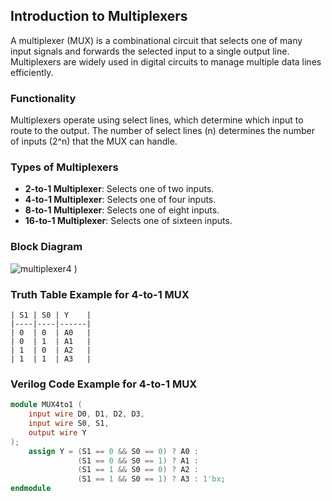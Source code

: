 ## Introduction to Multiplexers

A multiplexer (MUX) is a combinational circuit that selects one of many input signals and forwards the selected input to a single output line. Multiplexers are widely used in digital circuits to manage multiple data lines efficiently.

### Functionality
Multiplexers operate using select lines, which determine which input to route to the output. The number of select lines (n) determines the number of inputs (2^n) that the MUX can handle.

### Types of Multiplexers
- **2-to-1 Multiplexer**: Selects one of two inputs.
- **4-to-1 Multiplexer**: Selects one of four inputs.
- **8-to-1 Multiplexer**: Selects one of eight inputs.
- **16-to-1 Multiplexer**: Selects one of sixteen inputs.

### Block Diagram
![multiplexer4](https://github.com/DinethPrabashana/Verilog/assets/143341376/e75e05bf-3f2a-4a80-a8eb-6c413d69c93b)
)

### Truth Table Example for 4-to-1 MUX
```
| S1 | S0 | Y    |
|----|----|------|
| 0  | 0  | A0   |
| 0  | 1  | A1   |
| 1  | 0  | A2   |
| 1  | 1  | A3   |
```
### Verilog Code Example for 4-to-1 MUX
```verilog
module MUX4to1 (
    input wire D0, D1, D2, D3,
    input wire S0, S1,
    output wire Y
);
    assign Y = (S1 == 0 && S0 == 0) ? A0 :
               (S1 == 0 && S0 == 1) ? A1 :
               (S1 == 1 && S0 == 0) ? A2 :
               (S1 == 1 && S0 == 1) ? A3 : 1'bx;
endmodule
